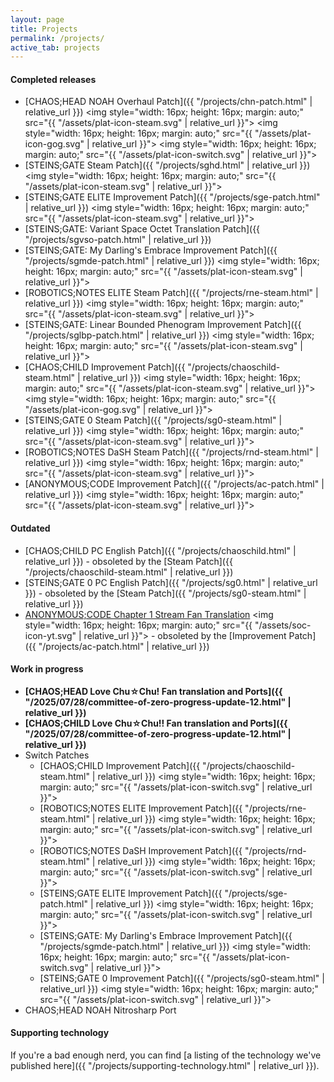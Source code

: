 ```yaml
---
layout: page
title: Projects
permalink: /projects/
active_tab: projects
---
```


#### Completed releases

- [CHAOS;HEAD NOAH Overhaul Patch]({{ "/projects/chn-patch.html" | relative_url }})
  <img style="width: 16px; height: 16px; margin: auto;" src="{{ "/assets/plat-icon-steam.svg" | relative_url }}">
  <img style="width: 16px; height: 16px; margin: auto;" src="{{ "/assets/plat-icon-gog.svg" | relative_url }}">
  <img style="width: 16px; height: 16px; margin: auto;" src="{{ "/assets/plat-icon-switch.svg" | relative_url }}">
- [STEINS;GATE Steam Patch]({{ "/projects/sghd.html" | relative_url }})
  <img style="width: 16px; height: 16px; margin: auto;" src="{{ "/assets/plat-icon-steam.svg" | relative_url }}">
- [STEINS;GATE ELITE Improvement Patch]({{ "/projects/sge-patch.html" | relative_url }})
  <img style="width: 16px; height: 16px; margin: auto;" src="{{ "/assets/plat-icon-steam.svg" | relative_url }}">
- [STEINS;GATE: Variant Space Octet Translation Patch]({{ "/projects/sgvso-patch.html" | relative_url }})
- [STEINS;GATE: My Darling's Embrace Improvement Patch]({{ "/projects/sgmde-patch.html" | relative_url }})
  <img style="width: 16px; height: 16px; margin: auto;" src="{{ "/assets/plat-icon-steam.svg" | relative_url }}">
- [ROBOTICS;NOTES ELITE Steam Patch]({{ "/projects/rne-steam.html" | relative_url }})
  <img style="width: 16px; height: 16px; margin: auto;" src="{{ "/assets/plat-icon-steam.svg" | relative_url }}">
- [STEINS;GATE: Linear Bounded Phenogram Improvement Patch]({{ "/projects/sglbp-patch.html" | relative_url }})
  <img style="width: 16px; height: 16px; margin: auto;" src="{{ "/assets/plat-icon-steam.svg" | relative_url }}">
- [CHAOS;CHILD Improvement Patch]({{ "/projects/chaoschild-steam.html" | relative_url }})
  <img style="width: 16px; height: 16px; margin: auto;" src="{{ "/assets/plat-icon-steam.svg" | relative_url }}">
  <img style="width: 16px; height: 16px; margin: auto;" src="{{ "/assets/plat-icon-gog.svg" | relative_url }}">
- [STEINS;GATE 0 Steam Patch]({{ "/projects/sg0-steam.html" | relative_url }})
  <img style="width: 16px; height: 16px; margin: auto;" src="{{ "/assets/plat-icon-steam.svg" | relative_url }}">
- [ROBOTICS;NOTES DaSH Steam Patch]({{ "/projects/rnd-steam.html" | relative_url }})
  <img style="width: 16px; height: 16px; margin: auto;" src="{{ "/assets/plat-icon-steam.svg" | relative_url }}">
- [ANONYMOUS;CODE Improvement Patch]({{ "/projects/ac-patch.html" | relative_url }})
  <img style="width: 16px; height: 16px; margin: auto;" src="{{ "/assets/plat-icon-steam.svg" | relative_url }}">

#### Outdated

- [CHAOS;CHILD PC English Patch]({{ "/projects/chaoschild.html" | relative_url }}) - obsoleted by the [Steam Patch]({{ "/projects/chaoschild-steam.html" | relative_url }})
- [STEINS;GATE 0 PC English Patch]({{ "/projects/sg0.html" | relative_url }}) - obsoleted by the [Steam Patch]({{ "/projects/sg0-steam.html" | relative_url }})
- [ANONYMOUS;CODE Chapter 1 Stream Fan Translation](https://www.youtube.com/playlist?list=PLeViZIz-t1nfNxhH1MUmD6xzSU9c7n6_8)
  <img style="width: 16px; height: 16px; margin: auto;" src="{{ "/assets/soc-icon-yt.svg" | relative_url }}"> - obsoleted by the [Improvement Patch]({{ "/projects/ac-patch.html" | relative_url }})

#### Work in progress

- **[CHAOS;HEAD Love Chu☆Chu! Fan translation and Ports]({{ "/2025/07/28/committee-of-zero-progress-update-12.html" | relative_url }})**
- **[CHAOS;CHILD Love Chu☆Chu!! Fan translation and Ports]({{ "/2025/07/28/committee-of-zero-progress-update-12.html" | relative_url }})**
- Switch Patches
  - [CHAOS;CHILD Improvement Patch]({{ "/projects/chaoschild-steam.html" | relative_url }})
    <img style="width: 16px; height: 16px; margin: auto;" src="{{ "/assets/plat-icon-switch.svg" | relative_url }}">
  - [ROBOTICS;NOTES ELITE Improvement Patch]({{ "/projects/rne-steam.html" | relative_url }})
    <img style="width: 16px; height: 16px; margin: auto;" src="{{ "/assets/plat-icon-switch.svg" | relative_url }}">
  - [ROBOTICS;NOTES DaSH Improvement Patch]({{ "/projects/rnd-steam.html" | relative_url }})
    <img style="width: 16px; height: 16px; margin: auto;" src="{{ "/assets/plat-icon-switch.svg" | relative_url }}">
  - [STEINS;GATE ELITE Improvement Patch]({{ "/projects/sge-patch.html" | relative_url }})
    <img style="width: 16px; height: 16px; margin: auto;" src="{{ "/assets/plat-icon-switch.svg" | relative_url }}">
  - [STEINS;GATE: My Darling's Embrace Improvement Patch]({{ "/projects/sgmde-patch.html" | relative_url }})
    <img style="width: 16px; height: 16px; margin: auto;" src="{{ "/assets/plat-icon-switch.svg" | relative_url }}">
  - [STEINS;GATE 0 Improvement Patch]({{ "/projects/sg0-steam.html" | relative_url }})
    <img style="width: 16px; height: 16px; margin: auto;" src="{{ "/assets/plat-icon-switch.svg" | relative_url }}">
- CHAOS;HEAD NOAH Nitrosharp Port

#### Supporting technology

If you're a bad enough nerd, you can find [a listing of the technology we've published here]({{ "/projects/supporting-technology.html" | relative_url }}).
